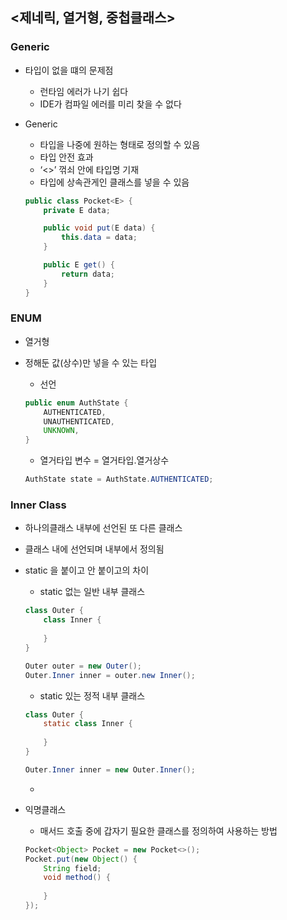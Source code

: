 ## <제네릭, 열거형, 중첩클래스>

### Generic

- 타입이 없을 떄의 문제점
    - 런타임 에러가 나기 쉽다
    - IDE가 컴파일 에러를 미리 찾을 수 없다
- Generic
    - 타입을 나중에 원하는 형태로 정의할 수 있음
    - 타입 안전 효과
    - ‘<>’ 꺾쇠 안에 타입명 기재
    - 타입에 상속관게인 클래스를 넣을 수 있음

    ```java
    public class Pocket<E> {
        private E data;
    
        public void put(E data) {
            this.data = data;
        }
    
        public E get() {
            return data;
        }
  }
    ```

### ENUM

- 열거형
- 정해둔 값(상수)만 넣을 수 있는 타입
    - 선언

    ```java
    public enum AuthState {
        AUTHENTICATED,
        UNAUTHENTICATED,
        UNKNOWN,
    }
    ```

    - 열거타입 변수 = 열거타입.열거상수
    ```java
    AuthState state = AuthState.AUTHENTICATED;

    ```

### Inner Class

- 하나의클래스 내부에 선언된 또 다른 클래스
- 클래스 내에 선언되며 내부에서 정의됨
- static 을 붙이고 안 붙이고의 차이

    - static 없는 일반 내부 클래스

    ```java
    class Outer {
        class Inner {
            
        }
    }
    ```

    ```java
    Outer outer = new Outer();
    Outer.Inner inner = outer.new Inner();
    ```

    - static 있는 정적 내부 클래스

    ```java
    class Outer {
        static class Inner {
            
        }
    }
    ```

    ```java
    Outer.Inner inner = new Outer.Inner();
    ```
    
  - 
- 익명클래스
    - 매서드 호출 중에 갑자기 필요한 클래스를 정의하여 사용하는 방법

    ```java
    Pocket<Object> Pocket = new Pocket<>();
    Pocket.put(new Object() {
    	String field;
    	void method() {
    	
    	}
    });
    ```
